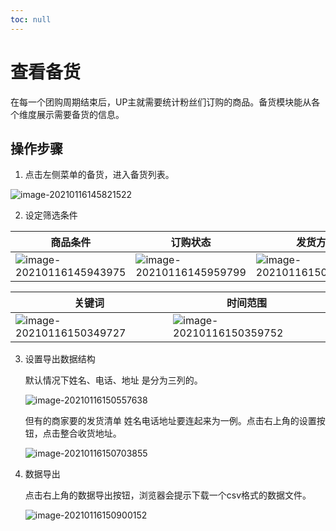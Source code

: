 ```yaml
---
toc: null
---
```


# 查看备货

在每一个团购周期结束后，UP主就需要统计粉丝们订购的商品。备货模块能从各个维度展示需要备货的信息。

## 操作步骤



1. 点击左侧菜单的备货，进入备货列表。

![image-20210116145821522](https://md-1256312109.cos.ap-beijing.myqcloud.com/uPic/image-20210116145821522.png)

2. 设定筛选条件

| 商品条件                                                     | 订购状态                                                     | 发货方                                                       |
| ------------------------------------------------------------ | ------------------------------------------------------------ | ------------------------------------------------------------ |
| ![image-20210116145943975](https://md-1256312109.cos.ap-beijing.myqcloud.com/uPic/image-20210116145943975.png) | ![image-20210116145959799](https://md-1256312109.cos.ap-beijing.myqcloud.com/uPic/image-20210116145959799.png) | ![image-20210116150016417](https://md-1256312109.cos.ap-beijing.myqcloud.com/uPic/image-20210116150016417.png) |

| 关键词                                                       | 时间范围                                                     |
| ------------------------------------------------------------ | ------------------------------------------------------------ |
| ![image-20210116150349727](https://md-1256312109.cos.ap-beijing.myqcloud.com/uPic/image-20210116150349727.png) | ![image-20210116150359752](https://md-1256312109.cos.ap-beijing.myqcloud.com/uPic/image-20210116150359752.png) |

3. 设置导出数据结构

   默认情况下姓名、电话、地址 是分为三列的。

   ![image-20210116150557638](https://md-1256312109.cos.ap-beijing.myqcloud.com/uPic/image-20210116150557638.png)

   但有的商家要的发货清单 姓名电话地址要连起来为一例。点击右上角的设置按钮，点击整合收货地址。

   ![image-20210116150703855](https://md-1256312109.cos.ap-beijing.myqcloud.com/uPic/image-20210116150703855.png)

4. 数据导出

   点击右上角的数据导出按钮，浏览器会提示下载一个csv格式的数据文件。

   ![image-20210116150900152](https://md-1256312109.cos.ap-beijing.myqcloud.com/uPic/image-20210116150900152.png)


